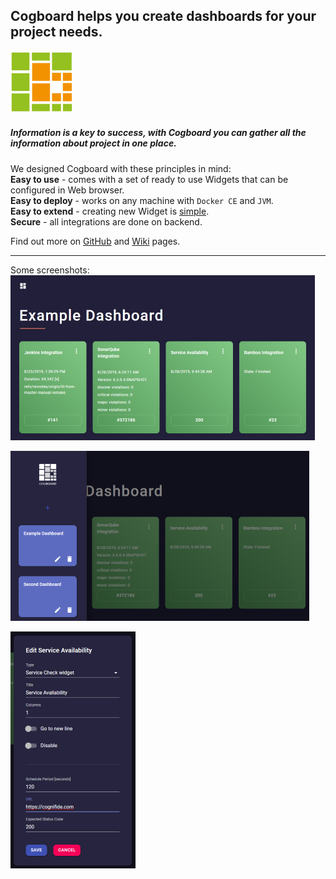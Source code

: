 ## **Cogboard** helps you create dashboards for your project needs.
![logo](./images/logo-small.png)  

##### Information is a key to success, with **Cogboard** you can gather all the information about project in one place.

We designed Cogboard with these principles in mind:  
**Easy to use** - comes with a set of ready to use Widgets that can be configured in Web browser.  
**Easy to deploy** - works on any machine with `Docker CE` and `JVM`.  
**Easy to extend** - creating new Widget is [simple](https://github.com/Cognifide/cogboard/wiki/Widget-development).  
**Secure** - all integrations are done on backend.  

Find out more on [GitHub](https://github.com/Cognifide/cogboard) and [Wiki](https://github.com/Cognifide/cogboard/wiki) pages.

---
Some screenshots:
![screen1](./images/screen1.png)  
  
![screen2](./images/screen2.png)  
  
![screen3](./images/screen3.png)